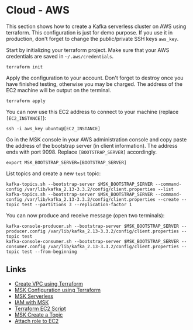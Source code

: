 # Cloud - AWS

This section shows how to create a Kafka serverless cluster on AWS using terraform. This configuration is just for demo purpose.
If you use it in production, don't forget to change the public/private SSH keys `aws_key`.

Start by initializing your terraform project. Make sure that your AWS credentials are saved in `~/.aws/credentials`.

````
terraform init
````

Apply the configuration to your account. Don't forget to destroy once you have finished testing, otherwise you may be charged. The address of the EC2 machine
will be output on the terminal.
````
terraform apply
````

You can now use this EC2 address to connect to your machine (replace `[EC2_INSTANCE]`):
`````
ssh -i aws_key ubuntu@[EC2_INSTANCE]
`````

Go in the MSK console in your AWS administration console and copy paste the address of the bootstrap server (in client information). 
The address ends with port 9098. Replace `[BOOTSTRAP_SERVER]` accordingly.

````
export MSK_BOOTSTRAP_SERVER=[BOOTSTRAP_SERVER]
````

List topics and create a new `test` topic:
````
kafka-topics.sh --bootstrap-server $MSK_BOOTSTRAP_SERVER --command-config /var/lib/kafka_2.13-3.3.2/config/client.properties --list
kafka-topics.sh --bootstrap-server $MSK_BOOTSTRAP_SERVER --command-config /var/lib/kafka_2.13-3.3.2/config/client.properties --create --topic test --partitions 3 --replication-factor 1
````

You can now produce and receive message (open two terminals):
````
kafka-console-producer.sh --bootstrap-server $MSK_BOOTSTRAP_SERVER --producer.config /var/lib/kafka_2.13-3.3.2/config/client.properties --topic test
kafka-console-consumer.sh --bootstrap-server $MSK_BOOTSTRAP_SERVER --consumer.config /var/lib/kafka_2.13-3.3.2/config/client.properties --topic test --from-beginning
````


## Links

- [Create VPC using Terraform](https://linuxhint.com/create-aws-vpc-using-terraform/)
- [MSK Configuration using Terraform](https://registry.terraform.io/providers/hashicorp/aws/latest/docs/resources/msk_configuration)
- [MSK Serverless](https://itnext.io/getting-started-with-msk-serverless-and-aws-lambda-using-go-3d5acec6f99f)
- [IAM with MSK](https://blog.devops.dev/how-to-use-iam-auth-with-aws-msk-a-step-by-step-guide-2023-eb8291781fcb)
- [Terraform EC2 Script](https://www.middlewareinventory.com/blog/terraform-aws-ec2-user_data-example/)
- [MSK Create a Topic](https://docs.aws.amazon.com/msk/latest/developerguide/mkc-create-topic.html)
- [Attach role to EC2](https://skundunotes.com/2021/11/16/attach-iam-role-to-aws-ec2-instance-using-terraform/)